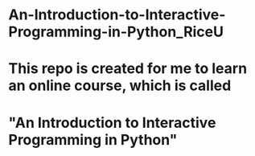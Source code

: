 # An-Introduction-to-Interactive-Programming-in-Python_RiceU
# This repo is created for me to learn an online course, which is called 
# "An Introduction to Interactive Programming in Python"
